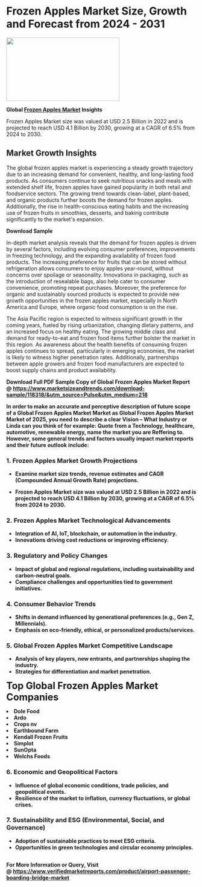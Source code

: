 <H1>Frozen Apples Market Size, Growth and Forecast from 2024 - 2031</H1><img class="aligncenter size-medium wp-image-584254" src="https://thirdeyenews.in/wp-content/uploads/2024/09/Global-Market-Research-300x168.jpeg" alt="" width="300" height="168" /><p><strong>Global&nbsp;<a href="https://www.marketsizeandtrends.com/download-sample/118318/&amp;utm_source=Pulse&amp;utm_medium=218">Frozen Apples Market</a> Insights</strong></p><p>Frozen Apples Market size was valued at USD 2.5 Billion in 2022 and is projected to reach USD 4.1 Billion by 2030, growing at a CAGR of 6.5% from 2024 to 2030.</p><p><h2>Market Growth Insights</h2> <p>The global frozen apples market is experiencing a steady growth trajectory due to an increasing demand for convenient, healthy, and long-lasting food products. As consumers continue to seek nutritious snacks and meals with extended shelf life, frozen apples have gained popularity in both retail and foodservice sectors. The growing trend towards clean-label, plant-based, and organic products further boosts the demand for frozen apples. Additionally, the rise in health-conscious eating habits and the increasing use of frozen fruits in smoothies, desserts, and baking contribute significantly to the market's expansion.</p> <p><strong>Download Sample</strong></p> <p>In-depth market analysis reveals that the demand for frozen apples is driven by several factors, including evolving consumer preferences, improvements in freezing technology, and the expanding availability of frozen food products. The increasing preference for fruits that can be stored without refrigeration allows consumers to enjoy apples year-round, without concerns over spoilage or seasonality. Innovations in packaging, such as the introduction of resealable bags, also help cater to consumer convenience, promoting repeat purchases. Moreover, the preference for organic and sustainably sourced products is expected to provide new growth opportunities in the frozen apples market, especially in North America and Europe, where organic food consumption is on the rise.</p> <p>The Asia Pacific region is expected to witness significant growth in the coming years, fueled by rising urbanization, changing dietary patterns, and an increased focus on healthy eating. The growing middle class and demand for ready-to-eat and frozen food items further bolster the market in this region. As awareness about the health benefits of consuming frozen apples continues to spread, particularly in emerging economies, the market is likely to witness higher penetration rates. Additionally, partnerships between apple growers and frozen food manufacturers are expected to boost supply chains and product availability.</p> <p><strong></p><p><span class=""><strong>Download Full PDF Sample Copy of Global Frozen Apples Market Report</strong> @ <a href="https://www.marketsizeandtrends.com/download-sample/118318/&amp;utm_source=Pulse&amp;utm_medium=218" target="_blank">https://www.marketsizeandtrends.com/download-sample/118318/&amp;utm_source=Pulse&amp;utm_medium=218</a></span></p><p>In order to make an accurate and perceptive description of future scope of a Global&nbsp;Frozen Apples Market Market as Global&nbsp;Frozen Apples Market Market of 2025, you need to describe a clear Vision &ndash; What Industry or Linda can you think of for example: Quote from a Technology, healthcare, automotive, renewable energy, name the market you are Reffering to. However, some general trends and factors usually impact market reports and their future outlook include:</p><h3>1.&nbsp;<strong>Frozen Apples Market Growth Projections</strong></h3><ul><li>Examine market size trends, revenue estimates and CAGR (Compounded Annual Growth Rate) projections.</li><li><p>Frozen Apples Market size was valued at USD 2.5 Billion in 2022 and is projected to reach USD 4.1 Billion by 2030, growing at a CAGR of 6.5% from 2024 to 2030.</p></li></ul><h3>2.&nbsp;<strong>Frozen Apples Market Technological Advancements</strong></h3><ul><li>Integration of AI, IoT, blockchain, or automation in the industry.</li><li>Innovations driving cost reductions or improving efficiency.</li></ul><h3>3.&nbsp;<strong>Regulatory and Policy Changes</strong></h3><ul><li>Impact of global and regional regulations, including sustainability and carbon-neutral goals.</li><li>Compliance challenges and opportunities tied to government initiatives.</li></ul><h3>4.&nbsp;<strong>Consumer Behavior Trends</strong></h3><ul><li>Shifts in demand influenced by generational preferences (e.g., Gen Z, Millennials).</li><li>Emphasis on eco-friendly, ethical, or personalized products/services.</li></ul><h3>5.&nbsp;<strong>Global Frozen Apples Market Competitive Landscape</strong></h3><ul><li>Analysis of key players, new entrants, and partnerships shaping the industry.</li><li>Strategies for differentiation and market penetration.</li></ul><p data-pm-slice="1 1 []"><span style="color: inherit; font-family: inherit; font-size: 25px;">Top Global Frozen Apples Market Companies</span></p><div class="" data-test-id=""><p><li>Dole Food</li><li> Ardo</li><li> Crops nv</li><li> Earthbound Farm</li><li> Kendall Frozen Fruits</li><li> Simplot</li><li> SunOpta</li><li> Welchs Foods</li></p></div><h3>6.&nbsp;<strong>Economic and Geopolitical Factors</strong></h3><ul><li>Influence of global economic conditions, trade policies, and geopolitical events.</li><li>Resilience of the market to inflation, currency fluctuations, or global crises.</li></ul><h3>7.&nbsp;<strong>Sustainability and ESG (Environmental, Social, and Governance)</strong></h3><ul><li>Adoption of sustainable practices to meet ESG criteria.</li><li>Opportunities in green technologies and circular economy principles.</li></ul><h2><strong style="font-size: 14px;">For More Information or Query, Visit @&nbsp;</strong><a style="background-color: #ffffff; font-size: 14px;" href="https://www.marketsizeandtrends.com/report/frozen-apples-market/" target="_blank">https://www.verifiedmarketreports.com/product/airport-passenger-boarding-bridge-market</a></h2>
